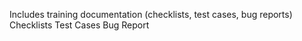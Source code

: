 Includes training documentation (checklists, test cases, bug reports)
Checklists
Test Cases
Bug Report
